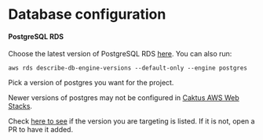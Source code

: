 # Database configuration

#### PostgreSQL RDS

Choose the latest version of PostgreSQL RDS [here](https://docs.aws.amazon.com/AmazonRDS/latest/UserGuide/CHAP_PostgreSQL.html#PostgreSQL.Concepts.General.DBVersions). You can also run:

```shell
aws rds describe-db-engine-versions --default-only --engine postgres
```

Pick a version of postgres you want for the project.

Newer versions of postgres may not be configured in [Caktus AWS Web Stacks](https://github.com/caktus/aws-web-stacks).

Check [here to see](https://github.com/caktus/aws-web-stacks/blob/31859d5c935653be453f97220f2e53155e23f429/stack/database.py#L169) if 
the version you are targeting is listed. If it is not, open a PR to have it added.

